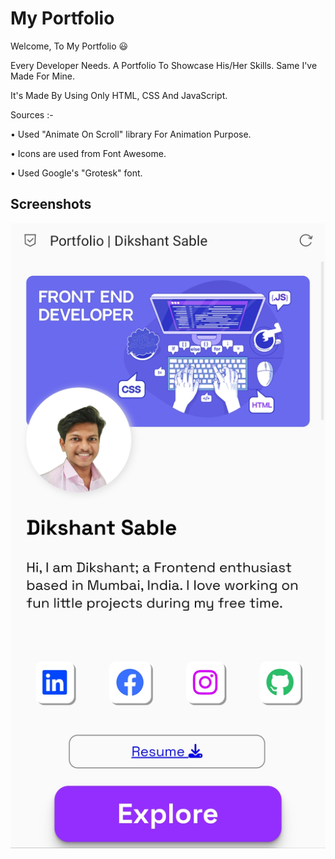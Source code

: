 
# My Portfolio 

Welcome,
To My Portfolio 😃

Every Developer Needs. A Portfolio To Showcase His/Her Skills. Same I've Made For Mine.

It's Made By Using Only HTML, CSS And JavaScript.

Sources :-

• Used "Animate On Scroll" library For Animation Purpose.

• Icons are used from Font Awesome.

• Used Google's "Grotesk" font.
## Screenshots

![App Screenshot](https://github.com/DikshantArunSable/My-Portfolio/blob/main/images/Screenshot_2022-10-27-17-33-01-97_a87fd7db6caa850b517aa6fa9d2fcd0e.jpg)

